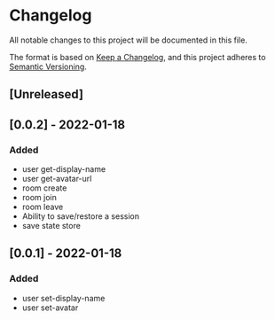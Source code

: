 # Changelog
All notable changes to this project will be documented in this file.

The format is based on [Keep a Changelog](https://keepachangelog.com/en/1.0.0/),
and this project adheres to [Semantic Versioning](https://semver.org/spec/v2.0.0.html).

## [Unreleased]

## [0.0.2] - 2022-01-18

### Added
- user get-display-name
- user get-avatar-url
- room create
- room join
- room leave
- Ability to save/restore a session
- save state store

## [0.0.1] - 2022-01-18

### Added
- user set-display-name
- user set-avatar

